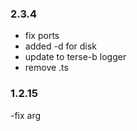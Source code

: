 
### 2.3.4
- fix ports
- added -d for disk
- update to terse-b logger
- remove .ts

### 1.2.15
-fix arg